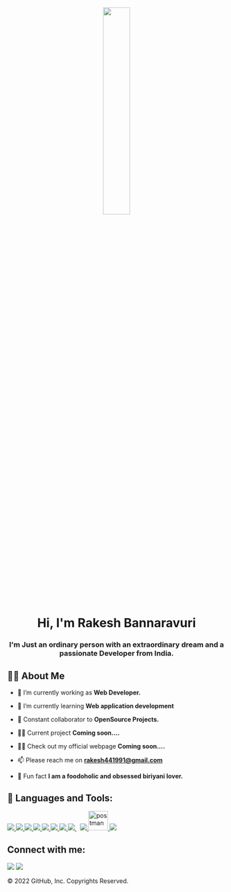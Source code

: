 <a href="#"><h1 align="center"><img width="35%" height="auto" src="https://media.giphy.com/media/Vbtc9VG51NtzT1Qnv1/giphy.gif" height="100px"></a></h1>

<h1 align="center">Hi, I'm Rakesh Bannaravuri</h1>
<h3 align="center">I'm Just an ordinary person with an extraordinary dream and a passionate Developer from India.</h3>




## 🙋‍♂️ **About Me**

- 🔭 I’m currently working as **Web Developer.**

- 🌱 I’m currently learning **Web application development**

- 👯 Constant collaborator to **OpenSource Projects.**

- 👨‍🔧 Current project **Coming soon....**

- 👨‍💻 Check out my official webpage **Coming soon....**

- 📫 Please reach me on **rakesh441991@gmail.com**

- 🥸 Fun fact **I am a foodoholic and obsessed biriyani lover.**

## 🚀 **Languages and Tools**:

<p align="left"> 
    <a href="https://developer.mozilla.org/en-US/docs/Web/JavaScript" target="_blank"> <img src="https://img.icons8.com/color/48/000000/javascript.png"/> </a> 
    <a href="https://www.w3.org/html/" target="_blank"> <img src="https://img.icons8.com/color/48/000000/html-5.png"/> </a> 
    <a href="https://www.w3schools.com/css/" target="_blank"> <img src="https://img.icons8.com/color/48/000000/css3.png"/> </a> 
    <a href="https://getbootstrap.com" target="_blank"> <img src="https://img.icons8.com/color/48/000000/bootstrap.png"/> </a> 
    <a href="https://angular.io/" target="_blank"> <img src="https://img.icons8.com/color/48/angularjs.png"/> </a>
    <a href="https://flask.palletsprojects.com/en/2.2.x/" target="_top"> <img src="https://img.icons8.com/fluency/48/flask.png"/> </a>
    <a href="https://www.python.org" target="_blank"> <img src="https://img.icons8.com/color/48/000000/python.png"/> </a> 
    <a style="padding-right:8px;" href="https://www.mysql.com/" target="_blank"> <img src="https://img.icons8.com/fluent/50/000000/mysql-logo.png"/> </a>
    <a href="https://firebase.google.com/" target="_blank"> <img src="https://img.icons8.com/color/48/000000/firebase.png"/> </a> 
    <a href="https://postman.com" target="_blank"> <img src="https://www.vectorlogo.zone/logos/getpostman/getpostman-icon.svg" alt="postman" width="45" height="45"/> </a>   
    <a href="https://git-scm.com/" target="_blank"> <img src="https://img.icons8.com/color/48/000000/git.png"/> </a> 
    


## Connect with me:
<p align="left">

<a href = "https://www.linkedin.com/in/rakesh-bannaravuri-a97121123/"><img src="https://img.icons8.com/fluent/48/000000/linkedin.png"/></a>
<a href = "https://twitter.com/_bannaravuri"><img src="https://img.icons8.com/fluent/48/000000/twitter.png"/></a>

</p>


© 2022 GitHub, Inc.
Copyrights Reserved.
